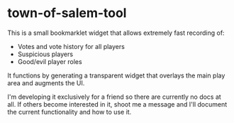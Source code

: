 # town-of-salem-tool

This is a small bookmarklet widget that allows extremely fast recording of:
- Votes and vote history for all players
- Suspicious players
- Good/evil player roles

It functions by generating a transparent widget that overlays the main play area
and augments the UI.

I'm developing it exclusively for a friend so there are currently no docs at all.
If others become interested in it, shoot me a message and I'll document the current
functionality and how to use it.
